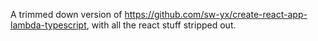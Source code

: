 A trimmed down version of https://github.com/sw-yx/create-react-app-lambda-typescript,
with all the react stuff stripped out.
